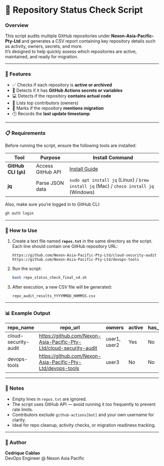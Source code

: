 # 🧾 Repository Status Check Script

### Overview
This script audits multiple GitHub repositories under **Nexon-Asia-Pacific-Pty-Ltd** and generates a CSV report containing key repository details such as activity, owners, secrets, and more.  
It’s designed to help quickly assess which repositories are active, maintained, and ready for migration.

---

### 🔧 Features
- ✅ Checks if each repository is **active or archived**
- 🔑 Detects if it has **GitHub Actions secrets or variables**
- 💻 Detects if the repository **contains actual code**
- 👥 Lists top contributors (owners)
- 🔄 Marks if the repository **mentions migration**
- 🕒 Records the **last update timestamp**

---

### 📋 Requirements
Before running the script, ensure the following tools are installed:

| Tool | Purpose | Install Command |
|------|----------|-----------------|
| **GitHub CLI (`gh`)** | Access GitHub API | [Install Guide](https://cli.github.com/) |
| **jq** | Parse JSON data | `sudo apt install jq` (Linux) / `brew install jq` (Mac) / `choco install jq` (Windows) |

Also, make sure you’re logged in to GitHub CLI:
```bash
gh auth login
```

---

### 🚀 How to Use
1. Create a text file named **`repos.txt`** in the same directory as the script.  
   Each line should contain one GitHub repository URL:
   ```
   https://github.com/Nexon-Asia-Pacific-Pty-Ltd/cloud-security-audit
   https://github.com/Nexon-Asia-Pacific-Pty-Ltd/devops-tools
   ```

2. Run the script:
   ```bash
   bash repo_status_check_final_v4.sh
   ```

3. After execution, a new CSV file will be generated:
   ```
   repo_audit_results_YYYYMMDD_HHMMSS.csv
   ```

---

### 📊 Example Output
| repo_name | repo_url | owners | active | has_secrets | has_vars | has_code | migrated | updated_at |
|------------|-----------|---------|---------|--------------|-----------|-----------|------------|-------------|
| cloud-security-audit | https://github.com/Nexon-Asia-Pacific-Pty-Ltd/cloud-security-audit | user1, user2 | Yes | No | Yes | Yes | No | 2025-10-21 |
| devops-tools | https://github.com/Nexon-Asia-Pacific-Pty-Ltd/devops-tools | user3 | No | No | No | No | Yes | 2024-05-12 |

---

### 📝 Notes
- Empty lines in `repos.txt` are ignored.
- The script uses GitHub API — avoid running it too frequently to prevent rate limits.
- Contributors exclude `github-actions[bot]` and your own username for clarity.
- Ideal for repo cleanup, activity checks, or migration readiness tracking.

---

### 👤 Author
**Cedrique Cablao**  
DevOps Engineer @ Nexon Asia Pacific
